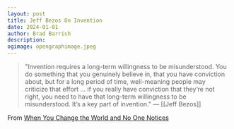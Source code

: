 ```yaml
---
layout: post
title: Jeff Bezos On Invention
date: 2024-01-01
author: Brad Barrish
description:
ogimage: opengraphimage.jpeg
---
```


>"Invention requires a long-term willingness to be misunderstood. You do something that you genuinely believe in, that you have conviction about, but for a long period of time, well-meaning people may criticize that effort … if you really have conviction that they’re not right, you need to have that long-term willingness to be misunderstood. It’s a key part of invention." — [[Jeff Bezos]]

From [When You Change the World and No One Notices](http://www.collaborativefund.com/blog/when-you-change-the-world-and-no-one-notices/)
